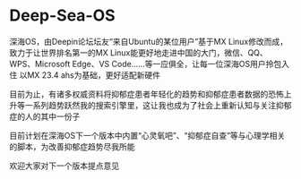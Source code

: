 # Deep-Sea-OS

深海OS，由Deepin论坛坛友“来自Ubuntu的某位用户”基于MX Linux修改而成，致力于让世界排名第一的MX Linux能更好地走进中国的大门，微信、QQ、WPS、Microsoft Edge、VS Code……等一应俱全，让每一位深海OS用户拎包入住
以MX 23.4 ahs为基础，更好适配新硬件


目前为止，有诸多权威资料将抑郁症患者年轻化的趋势和抑郁症患者数据的恐怖上升等一系列趋势跃然我的搜索引擎里，这让我也成为了社会上重新认知与关注抑郁症的人的其中一份子

目前计划在深海OS下一个版本中内置“心灵氧吧”、“抑郁症自查”等与心理学相关的脚本，为改善抑郁症趋势尽我所能


欢迎大家对下一个版本提点意见
